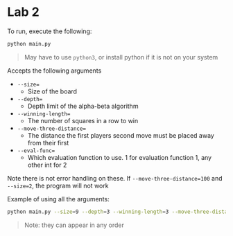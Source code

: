 # Lab 2

To run, execute the following:

```bash
python main.py
```

> May have to use `python3`, or install python if it is not on your system

Accepts the following arguments
- `--size=`
    - Size of the board
- `--depth=`
    - Depth limit of the alpha-beta algorithm
- `--winning-length=`
    - The number of squares in a row to win
- `--move-three-distance=`
    - The distance the first players second move must be placed away from their first
- `--eval-func=`
    - Which evaluation function to use. 1 for evaluation function 1, any other int for 2

Note there is not error handling on these. If `--move-three-distance=100` and `--size=2`, the program will not work

Example of using all the arguments:

```bash
python main.py --size=9 --depth=3 --winning-length=3 --move-three-distance=3 --eval-func=2
```

> Note: they can appear in any order
